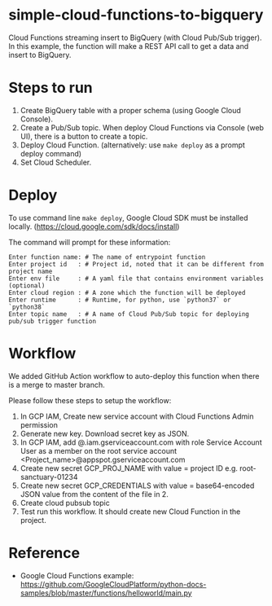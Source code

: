 # simple-cloud-functions-to-bigquery
Cloud Functions streaming insert to BigQuery (with Cloud Pub/Sub trigger). In this example, the function will make a REST API call to get a data and insert to BigQuery.

# Steps to run
1. Create BigQuery table with a proper schema (using Google Cloud Console).
2. Create a Pub/Sub topic. When deploy Cloud Functions via Console (web UI), there is a button to create a topic.
3. Deploy Cloud Function. (alternatively: use `make deploy` as a prompt deploy command)
4. Set Cloud Scheduler.

# Deploy
To use command line `make deploy`, Google Cloud SDK must be installed locally. (https://cloud.google.com/sdk/docs/install)

The command will prompt for these information:
```
Enter function name: # The name of entrypoint function
Enter project id   : # Project id, noted that it can be different from project name
Enter env file     : # A yaml file that contains environment variables (optional)
Enter cloud region : # A zone which the function will be deployed 
Enter runtime      : # Runtime, for python, use `python37` or `python38`
Enter topic name   : # A name of Cloud Pub/Sub topic for deploying pub/sub trigger function
```

# Workflow 
We added GitHub Action workflow to auto-deploy this function when there is a merge to master branch.

Please follow these steps to setup the workflow:
1. In GCP IAM, Create new service account with Cloud Functions Admin permission
2. Generate new key. Download secret key as JSON.
3. In GCP IAM, add @.iam.gserviceaccount.com with role Service Account User as a member on the root service account <Project_name>@appspot.gserviceaccount.com
4. Create new secret GCP_PROJ_NAME with value = project ID e.g. root-sanctuary-01234
5. Create new secret GCP_CREDENTIALS with value = base64-encoded JSON value from the content of the file in 2.
6. Create cloud pubsub topic 
7. Test run this workflow. It should create new Cloud Function in the project.

# Reference 
- Google Cloud Functions example: https://github.com/GoogleCloudPlatform/python-docs-samples/blob/master/functions/helloworld/main.py
